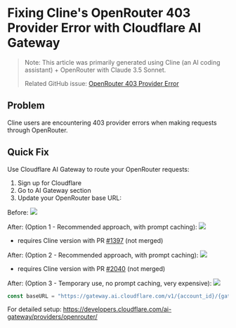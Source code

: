 # Fixing Cline's OpenRouter 403 Provider Error with Cloudflare AI Gateway

> Note: This article was primarily generated using Cline (an AI coding assistant) + OpenRouter with Claude 3.5 Sonnet.
>
> Related GitHub issue: [OpenRouter 403 Provider Error](https://github.com/cline/cline/issues/1336)

## Problem
Cline users are encountering 403 provider errors when making requests through OpenRouter.

## Quick Fix
Use Cloudflare AI Gateway to route your OpenRouter requests:

1. Sign up for Cloudflare
2. Go to AI Gateway section
3. Update your OpenRouter base URL:

Before:
![](https://cdn.luohy15.com/cline-openrouter-fix-0.png)

After: (Option 1 - Recommended approach, with prompt caching):
![](https://cdn.luohy15.com/cline-openrouter-fix-2.png)
* requires Cline version with PR [#1397](https://github.com/cline/cline/pull/1397) (not merged)

After: (Option 2 - Recommended approach, with prompt caching):
![](https://cdn.luohy15.com/cline-openrouter-fix-3.png)
* requires Cline version with PR [#2040](https://github.com/cline/cline/pull/2040) (not merged)

After: (Option 3 - Temporary use, no prompt caching, very expensive):
![](https://cdn.luohy15.com/cline-openrouter-fix-1.png)

```javascript
const baseURL = "https://gateway.ai.cloudflare.com/v1/{account_id}/{gateway_id}/openrouter";
```

For detailed setup: https://developers.cloudflare.com/ai-gateway/providers/openrouter/
